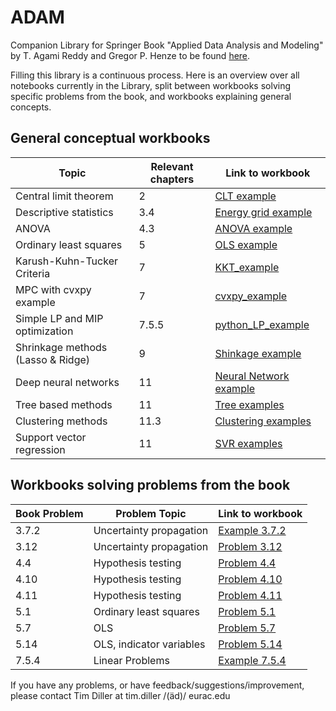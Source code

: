 # ADAM
Companion Library for Springer Book "Applied Data Analysis and Modeling" by T. Agami Reddy and Gregor P. Henze
to be found [here](https://link.springer.com/book/10.1007/978-3-031-34869-3).

Filling this library is a continuous process. Here is an overview over all notebooks currently in the
Library, split between workbooks solving specific problems from the book, and workbooks explaining 
general concepts.


## General conceptual workbooks


| Topic                             | Relevant chapters | Link to workbook                                                                                                            |
|-----------------------------------|-------------------|-----------------------------------------------------------------------------------------------------------------------------|
| Central limit theorem             | 2                 | [CLT example](02_Probability_Concepts_and_Probability_Distributions/Central_Limit_Theorem.ipynb)                            |
| Descriptive statistics            | 3.4               | [Energy grid example](03_Data_Collection_and_Preliminary_Analysis/README_ADAM_03.md)                                        |
| ANOVA                             | 4.3               | [ANOVA example](04_Making_Statistical_Inferences_from_Samples/ANOVA_example.ipynb)                                          |
| Ordinary least squares            | 5                 | [OLS example](09_Parametric_and_Non-Parametric_Regression_Methods/Ordinary_least_Squares_Lasso_Ridge_regression.ipynb)      |
| Karush-Kuhn-Tucker Criteria       | 7                 | [KKT_example](07_Optimization_Methods/Simple_optimization_with_KKT_analysis.ipynb)                                          |
| MPC with cvxpy example            | 7                 | [cvxpy_example](07_Optimization_Methods/MPC_Batteries_Grid_Stability.ipynb)                                                                                                           |
| Simple LP and MIP optimization    | 7.5.5             | [python_LP_example](07_Optimization_Methods/Example_farmer.ipynb)                                                           |
| Shrinkage methods (Lasso & Ridge) | 9                 | [Shinkage example](09_Parametric_and_Non-Parametric_Regression_Methods/Ordinary_least_Squares_Lasso_Ridge_regression.ipynb) |
| Deep neural networks              | 11                | [Neural Network example](11_Statistical_Learning_Through_Data_Analytics/Neural_Networks.ipynb)                              |
| Tree based methods                | 11                | [Tree examples](11_Statistical_Learning_Through_Data_Analytics/Tree_based_methods.ipynb)                                    |
| Clustering methods                | 11.3              | [Clustering examples](11_Statistical_Learning_Through_Data_Analytics/Clustering_Methods.ipynb)                              |
| Support vector regression         | 11                | [SVR examples](11_Statistical_Learning_Through_Data_Analytics/Support_vector_Regression.ipynb)                              |


## Workbooks solving problems from the book

| Book Problem | Problem Topic            | Link to workbook                                                                     |
|--------------|--------------------------|--------------------------------------------------------------------------------------|
| 3.7.2        | Uncertainty propagation  | [Example 3.7.2](03_Data_Collection_and_Preliminary_Analysis/Example_ADAM_372.ipynb)  |
| 3.12         | Uncertainty propagation  | [Problem 3.12](03_Data_Collection_and_Preliminary_Analysis/Problem_3_12.ipynb)       |
| 4.4          | Hypothesis testing       | [Problem 4.4](04_Making_Statistical_Inferences_from_Samples/Example_ADAM_4p4.ipynb)  |
| 4.10         | Hypothesis testing       | [Problem 4.10](04_Making_Statistical_Inferences_from_Samples/Example_ADAM_4p10.ipynb)                                                                     |
| 4.11         | Hypothesis testing       | [Problem 4.11](04_Making_Statistical_Inferences_from_Samples/Example_ADAM_4p11.ipynb)                                                                     |
| 5.1          | Ordinary least squares   | [Problem 5.1](05_Linear_Regression_Analysis_Using_Least_Squares/Problem_5_1.ipynb)   |
| 5.7          | OLS                      | [Problem 5.7](05_Linear_Regression_Analysis_Using_Least_Squares/Problem_5_7.ipynb)   |
| 5.14         | OLS, indicator variables | [Problem 5.14](05_Linear_Regression_Analysis_Using_Least_Squares/Problem_5_14.ipynb) |
| 7.5.4        | Linear Problems          | [Example 7.5.4](07_Optimization_Methods/Example_7_5_4.ipynb)                         |


If you have any problems, or have feedback/suggestions/improvement, please contact Tim Diller at 
tim.diller /(äd)/ eurac.edu
